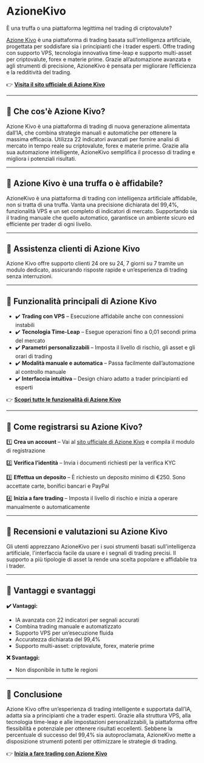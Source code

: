 # AzioneKivo
È una truffa o una piattaforma legittima nel trading di criptovalute?

[Azione Kivo](https://azionekivo.it) è una piattaforma di trading basata sull'intelligenza artificiale, progettata per soddisfare sia i principianti che i trader esperti. Offre trading con supporto VPS, tecnologia innovativa time-leap e supporto multi-asset per criptovalute, forex e materie prime. Grazie all’automazione avanzata e agli strumenti di precisione, AzioneKivo è pensata per migliorare l’efficienza e la redditività del trading.

👉 **[Visita il sito ufficiale di Azione Kivo](https://azionekivo.it)**

---

## 📌 Che cos'è Azione Kivo?

Azione Kivo è una piattaforma di trading di nuova generazione alimentata dall’IA, che combina strategie manuali e automatiche per ottenere la massima efficacia. Utilizza 22 indicatori avanzati per fornire analisi di mercato in tempo reale su criptovalute, forex e materie prime. Grazie alla sua automazione intelligente, AzioneKivo semplifica il processo di trading e migliora i potenziali risultati.

---

## 📌 Azione Kivo è una truffa o è affidabile?

AzioneKivo è una piattaforma di trading con intelligenza artificiale affidabile, non si tratta di una truffa. Vanta una precisione dichiarata del 99,4%, funzionalità VPS e un set completo di indicatori di mercato. Supportando sia il trading manuale che quello automatico, garantisce un ambiente sicuro ed efficiente per trader di ogni livello.

---

## 📌 Assistenza clienti di Azione Kivo

Azione Kivo offre supporto clienti 24 ore su 24, 7 giorni su 7 tramite un modulo dedicato, assicurando risposte rapide e un’esperienza di trading senza interruzioni.

---

## 📌 Funzionalità principali di Azione Kivo

- ✔️ **Trading con VPS** – Esecuzione affidabile anche con connessioni instabili
- ✔️ **Tecnologia Time-Leap** – Esegue operazioni fino a 0,01 secondi prima del mercato
- ✔️ **Parametri personalizzabili** – Imposta il livello di rischio, gli asset e gli orari di trading
- ✔️ **Modalità manuale e automatica** – Passa facilmente dall’automazione al controllo manuale
- ✔️ **Interfaccia intuitiva** – Design chiaro adatto a trader principianti ed esperti

👉 **[Scopri tutte le funzionalità di Azione Kivo](https://azionekivo.it)**

---

## 📌 Come registrarsi su Azione Kivo?

1️⃣ **Crea un account** – Vai al [sito ufficiale di Azione Kivo](https://azionekivo.it) e compila il modulo di registrazione

2️⃣ **Verifica l’identità** – Invia i documenti richiesti per la verifica KYC

3️⃣ **Effettua un deposito** – È richiesto un deposito minimo di €250. Sono accettate carte, bonifici bancari e PayPal

4️⃣ **Inizia a fare trading** – Imposta il livello di rischio e inizia a operare manualmente o automaticamente

---

## 📌 Recensioni e valutazioni su Azione Kivo

Gli utenti apprezzano AzioneKivo per i suoi strumenti basati sull'intelligenza artificiale, l'interfaccia facile da usare e i segnali di trading precisi. Il supporto a più tipologie di asset la rende una scelta popolare e affidabile tra i trader.

---

## 📌 Vantaggi e svantaggi

**✔️ Vantaggi:**
- IA avanzata con 22 indicatori per segnali accurati
- Combina trading manuale e automatizzato
- Supporto VPS per un’esecuzione fluida
- Accuratezza dichiarata del 99,4%
- Supporto multi-asset: criptovalute, forex, materie prime

**❌ Svantaggi:**
- Non disponibile in tutte le regioni

---

## 📌 Conclusione

Azione Kivo offre un’esperienza di trading intelligente e supportata dall’IA, adatta sia a principianti che a trader esperti. Grazie alla struttura VPS, alla tecnologia time-leap e alle impostazioni personalizzabili, la piattaforma offre flessibilità e potenziale per ottenere risultati eccellenti. Sebbene la percentuale di successo del 99,4% sia autoproclamata, AzioneKivo mette a disposizione strumenti potenti per ottimizzare le strategie di trading.

👉 **[Inizia a fare trading con Azione Kivo](https://azionekivo.it)**
